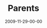 ---
layout: message
category: message
series: "Typecast"
title: "Parents"
date: 2009-11-29-00-00
message_id: 592
audio: "http://s3.amazonaws.com/crossroads-media/messages/audio/Typecast3.mp3"
audio-duration: "30:12"
description: "Brian Tome discusses the stages of parenting along the progression from nurse to friend."
video: "http://s3.amazonaws.com/crossroads-media/messages/video/Typecast3.mp4"
video-duration: "30:12"
video-image: "http://s3.amazonaws.com/crossroads-media/images/Typecast3-still.jpg"
program: "http://s3.amazonaws.com/crossroads-media/documents/11_28-29_09Program.pdf"
notes-description: ""
notes: "http://s3.amazonaws.com/crossroads-media/documents/SN_11_28-29_09.pdf"
notes-title: "Parents (Study)"
explicit: false
---